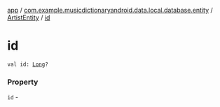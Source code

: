 [app](../../index.md) / [com.example.musicdictionaryandroid.data.local.database.entity](../index.md) / [ArtistEntity](index.md) / [id](./id.md)

# id

`val id: `[`Long`](https://kotlinlang.org/api/latest/jvm/stdlib/kotlin/-long/index.html)`?`

### Property

`id` - 